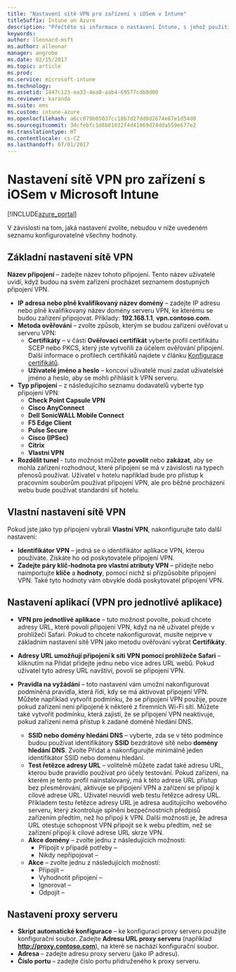 ```yaml
---
title: "Nastavení sítě VPN pro zařízení s iOSem v Intune"
titleSuffix: Intune on Azure
description: "Přečtěte si informace o nastavení Intune, s jehož použitím můžete nakonfigurovat připojení VPN na zařízeních s iOSem."
keywords: 
author: lleonard-msft
ms.author: alleonar
manager: angrobe
ms.date: 02/15/2017
ms.topic: article
ms.prod: 
ms.service: microsoft-intune
ms.technology: 
ms.assetid: 1447c123-ea33-4ea0-aab4-69577cdb8d00
ms.reviewer: karanda
ms.suite: ems
ms.custom: intune-azure
ms.openlocfilehash: a6cc079b05037cc18b7d27dd0d2674e87e1d54d0
ms.sourcegitcommit: 34cfebfc1d8b81032f4d41869d74dda559e677e2
ms.translationtype: HT
ms.contentlocale: cs-CZ
ms.lasthandoff: 07/01/2017
---
```

# <a name="vpn-settings-for-ios-devices-in-microsoft-intune"></a>Nastavení sítě VPN pro zařízení s iOSem v Microsoft Intune

[!INCLUDE[azure_portal](./includes/azure_portal.md)]

V závislosti na tom, jaká nastavení zvolíte, nebudou v níže uvedeném seznamu konfigurovatelné všechny hodnoty.

## <a name="base-vpn-settings"></a>Základní nastavení sítě VPN


**Název připojení** – zadejte název tohoto připojení. Tento název uživatelé uvidí, když budou na svém zařízení procházet seznamem dostupných připojení VPN.
- **IP adresa nebo plně kvalifikovaný název domény** – zadejte IP adresu nebo plně kvalifikovaný název domény serveru VPN, ke kterému se budou zařízení připojovat. Příklady: **192.168.1.1**, **vpn.contoso.com**.
- **Metoda ověřování** – zvolte způsob, kterým se budou zařízení ověřovat u serveru VPN:
    - **Certifikáty** – v části **Ověřovací certifikát** vyberte profil certifikátu SCEP nebo PKCS, který jste vytvořili za účelem ověřování připojení. Další informace o profilech certifikátů najdete v článku [Konfigurace certifikátů](certificates-configure.md).
    - **Uživatelé jméno a heslo** – koncoví uživatelé musí zadat uživatelské jméno a heslo, aby se mohli přihlásit k VPN serveru.
- **Typ připojení** – z následujícího seznamu dodavatelů vyberte typ připojení VPN:
    - **Check Point Capsule VPN**
    - **Cisco AnyConnect**
    - **Dell SonicWALL Mobile Connect**
    - **F5 Edge Client**
    - **Pulse Secure**
    - **Cisco (IPSec)**
    - **Citrix**
    - **Vlastní VPN**
- **Rozdělit tunel** - tuto možnost můžete **povolit** nebo **zakázat**, aby se mohla zařízení rozhodnout, které připojení se má v závislosti na typech přenosů používat. Uživatel v hotelu například bude pro přístup k pracovním souborům používat připojení VPN, ale pro běžné procházení webu bude používat standardní síť hotelu.


## <a name="custom-vpn-settings"></a>Vlastní nastavení sítě VPN

Pokud jste jako typ připojení vybrali **Vlastní VPN**, nakonfigurujte tato další nastavení:

- **Identifikátor VPN** – jedná se o identifikátor aplikace VPN, kterou používáte. Získáte ho od poskytovatele připojení VPN.
- **Zadejte páry klíč-hodnota pro vlastní atributy VPN** – přidejte nebo naimportujte **klíče** a **hodnoty**, pomocí nichž si přizpůsobíte připojení VPN. Také tyto hodnoty vám obvykle dodá poskytovatel připojení VPN.

## <a name="apps-per-app-vpn-settings"></a>Nastavení aplikací (VPN pro jednotlivé aplikace)

- **VPN pro jednotlivé aplikace** – tuto možnost povolte, pokud chcete adresy URL, které povolí připojení VPN, když na ně uživatel přejde v prohlížeči Safari. Pokud to chcete nakonfigurovat, musíte nejprve v základním nastavení sítě VPN jako metodu ověřování vybrat **Certifikáty**.
- **Adresy URL umožňují připojení k síti VPN pomocí prohlížeče Safari** – kliknutím na Přidat přidejte jednu nebo více adres URL webů. Pokud uživatel tyto adresy URL navštíví, povolí se připojení VPN.

- **Pravidla na vyžádání** – toto nastavení vám umožní nakonfigurovat podmíněná pravidla, která řídí, kdy se má aktivovat připojení VPN. Můžete například vytvořit podmínku, že se připojení VPN použije, pouze pokud zařízení není připojené k některé z firemních Wi-Fi sítí. Můžete také vytvořit podmínku, která zajistí, že se připojení VPN neaktivuje, pokud zařízení nemá přístup k zadané doméně hledání DNS.

    - **SSID nebo domény hledání DNS** – vyberte, zda se v této podmínce budou používat identifikátory **SSID** bezdrátové sítě nebo **domény hledání DNS**. Zvolte Přidat a nakonfigurujte minimálně jeden identifikátor SSID nebo doménu hledání.
    - **Test řetězce adresy URL** – volitelně můžete zadat také adresu URL, kterou bude pravidlo používat pro účely testování. Pokud zařízení, na kterém je tento profil nainstalovaný, má k této adrese URL přístup bez přesměrování, aktivuje se připojení VPN a zařízení se připojí k cílové adrese URL. Uživatel neuvidí web testu řetězce adresy URL. Příkladem testu řetězce adresy URL je adresa auditujícího webového serveru, který zkontroluje splnění bezpečnostních předpisů zařízením předtím, než ho připojí k VPN. Další možností je, že adresa URL otestuje schopnost VPN připojit se k webu předtím, než se zařízení připojí k cílové adrese URL skrze VPN.
    - **Akce domény** – zvolte jednu z následujících možností:
        - Připojit v případě potřeby – 
        - Nikdy nepřipojovat – 
    - **Akce** – zvolte jednu z následujících možností:
        - Připojit – 
        - Vyhodnotit připojení – 
        - Ignorovat – 
        - Odpojit – 


## <a name="proxy-settings"></a>Nastavení proxy serveru

- **Skript automatické konfigurace** – ke konfiguraci proxy serveru použijte konfigurační soubor. Zadejte **Adresu URL proxy serveru** (například **http://proxy.contoso.com**), na které se nachází konfigurační soubor.
- **Adresa** – zadejte adresu proxy serveru (jako IP adresu).
- **Číslo portu** – zadejte číslo portu přidruženého k proxy serveru.
